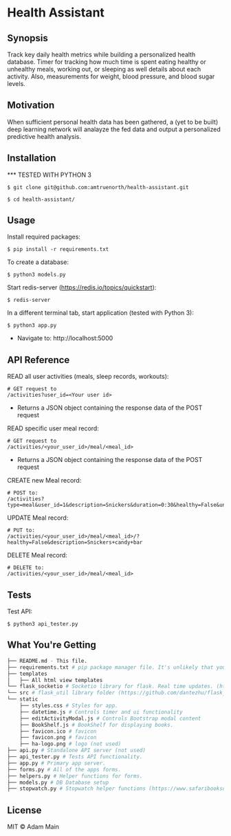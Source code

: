 # Health Assistant

## Synopsis

Track key daily health metrics while building a personalized health database.  Timer for tracking how much time is spent eating healthy or unhealthy meals, working out, or sleeping as well details about each activity.  Also, measurements for weight, blood pressure, and blood sugar levels.

## Motivation

When sufficient personal health data has been gathered, a (yet to be built) deep learning network will analayze the fed data and output a personalized predictive health analysis.

## Installation

*** TESTED WITH PYTHON 3

```
$ git clone git@github.com:amtruenorth/health-assistant.git

$ cd health-assistant/
```

## Usage
Install required packages:
```
$ pip install -r requirements.txt
```

To create a database:
```
$ python3 models.py
```

Start redis-server (https://redis.io/topics/quickstart):
```
$ redis-server
```

In a different terminal tab, start application (tested with Python 3):
```
$ python3 app.py
```
* Navigate to: http://localhost:5000

## API Reference

READ all user activities (meals, sleep records, workouts):
```
# GET request to
/activities?user_id=<Your user id>
```
* Returns a JSON object containing the response data of the POST request

READ specific user meal record:
```
# GET request to
/activities/<your_user_id>/meal/<meal_id>
```
* Returns a JSON object containing the response data of the POST request

CREATE new Meal record:
```
# POST to:
/activities?type=meal&user_id=1&description=Snickers&duration=0:30&healthy=False&unhealthy=True&starch_rich=False&sucrose_rich=True
```

UPDATE Meal record:
```
# PUT to:
/activities/<your_user_id>/meal/<meal_id>/?healthy=False&description=Snickers+candy+bar
```

DELETE Meal record:
```
# DELETE to:
/activities/<your_user_id>/meal/<meal_id>
```

## Tests

Test API:
```
$ python3 api_tester.py
```

## What You're Getting
```bash
├── README.md - This file.
├── requirements.txt # pip package manager file. It's unlikely that you'll need to modify this.
├── templates
│   ├── All html view templates
└── flask_socketio # Socketio library for flask. Real time updates. (https://github.com/miguelgrinberg/Flask-SocketIO)
└── src # flask_util library folder (https://github.com/dantezhu/flask_util_js)
└── static
    ├── styles.css # Styles for app.
    ├── datetime.js # Controls timer and ui functionality
    ├── editActivityModal.js # Controls Bootstrap modal content
    ├── BookShelf.js # BookShelf for displaying books.
    ├── favicon.ico # favicon
    ├── favicon.png # favicon
    ├── ha-logo.png # logo (not used)
├── api.py # Standalone API server (not used)
├── api_tester.py # Tests API functionality.
├── app.py # Primary app server.
├── forms.py # All of the apps forms.
├── helpers.py # Helper functions for forms.
├── models.py # DB Database setup
├── stopwatch.py # Stopwatch helper functions (https://www.safaribooksonline.com/library/view/python-cookbook-3rd/9781449357337/ch13s13.html)
```

## License

MIT © Adam Main

